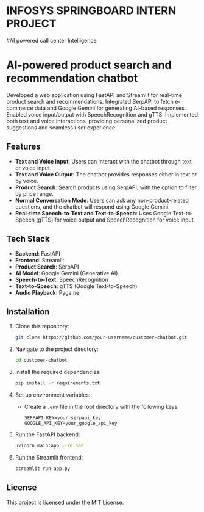 # INFOSYS SPRINGBOARD INTERN PROJECT
#AI powered call center Intelligence
# AI-powered product search and recommendation chatbot
Developed a web application using FastAPI and Streamlit for real-time product search and recommendations. Integrated SerpAPI to fetch e-commerce data and Google Gemini for generating AI-based responses. Enabled voice input/output with SpeechRecognition and gTTS. Implemented both text and voice interactions, providing personalized product suggestions and seamless user experience.
## Features

- **Text and Voice Input**: Users can interact with the chatbot through text or voice input.
- **Text and Voice Output**: The chatbot provides responses either in text or by voice.
- **Product Search**: Search products using SerpAPI, with the option to filter by price range.
- **Normal Conversation Mode**: Users can ask any non-product-related questions, and the chatbot will respond using Google Gemini.
- **Real-time Speech-to-Text and Text-to-Speech**: Uses Google Text-to-Speech (gTTS) for voice output and SpeechRecognition for voice input.

## Tech Stack

- **Backend**: FastAPI
- **Frontend**: Streamlit
- **Product Search**: SerpAPI
- **AI Model**: Google Gemini (Generative AI)
- **Speech-to-Text**: SpeechRecognition
- **Text-to-Speech**: gTTS (Google Text-to-Speech)
- **Audio Playback**: Pygame

## Installation

1. Clone this repository:
    ```bash
    git clone https://github.com/your-username/customer-chatbot.git
    ```

2. Navigate to the project directory:
    ```bash
    cd customer-chatbot
    ```

3. Install the required dependencies:
    ```bash
    pip install -r requirements.txt
    ```

4. Set up environment variables:
    - Create a `.env` file in the root directory with the following keys:
        ```env
        SERPAPI_KEY=your_serpapi_key
        GOOGLE_API_KEY=your_google_api_key
        ```

5. Run the FastAPI backend:
    ```bash
    uvicorn main:app --reload
    ```

6. Run the Streamlit frontend:
    ```bash
    streamlit run app.py
    ```

## License

This project is licensed under the MIT License.
